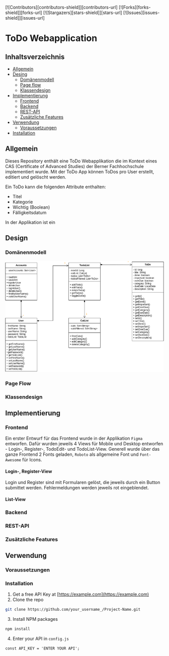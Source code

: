 [![Contributors][contributors-shield]][contributors-url]
[![Forks][forks-shield]][forks-url]
[![Stargazers][stars-shield]][stars-url]
[![Issues][issues-shield]][issues-url]

# ToDo Webapplication

## Inhaltsverzeichnis

* [Allgemein](#allgemein)
* [Desing](#design)
  * [Domänenmodell](#domnenmodell)
  * [Page flow](#page-flow)
  * [Klassendesign](#klassendesign)
* [Implementierung](#implementierung)
  * [Frontend](#frontend)
  * [Backend](#backend)
  * [REST-API](#backend)
  * [Zusätzliche Features](#zustzliche-features)
* [Verwendung](#verwendung)
  * [Voraussetzungen](#voraussetzungen)
* [Installation](#installation)

## Allgemein

Dieses Repository enthält eine ToDo Webapplikation die im Kontext eines CAS (Certificate of Advanced Studies) der Berner Fachhochschule implementiert wurde.
Mit der ToDo App können ToDos pro User erstellt, editiert und gelöscht werden. 

Ein ToDo kann die folgenden Attribute enthalten:
- Titel
- Kategorie
- Wichtig (Boolean)
- Fälligkeitsdatum

In der Applikation ist ein 

## Design

### Domänenmodell

![Domänenmodell](.images/ApplicationModel_v02.drawio.png)

### Page Flow

### Klassendesign

## Implementierung

### Frontend

Ein erster Entwurf für das Frontend wurde in der Applikation `Figma` entworfen. Dafür wurden jeweils 4 Views für Mobile und Desktop entworfen - Login-, Register-, TodoEdit- und TodoList-View.
Generell wurde über das ganze Frontend 2 Fonts geladen, `Roboto` als allgemeine Font und `Font-Awesome` für Icons.

#### Login-, Register-View
Login und Register sind mit Formularen gelöst, die jeweils durch ein Button submittet werden. Fehlermeldungen werden jeweils rot eingeblendet.

#### List-View





### Backend

### REST-API

### Zusätzliche Features

## Verwendung

### Voraussetzungen


### Installation

1. Get a free API Key at [https://example.com](https://example.com)
2. Clone the repo
```sh
git clone https://github.com/your_username_/Project-Name.git
```
3. Install NPM packages
```sh
npm install
```
4. Enter your API in `config.js`
```JS
const API_KEY = 'ENTER YOUR API';
```


<!-- MARKDOWN LINKS & IMAGES -->
[domaenenmodell]: .images/ApplicationModel_v02.drawio.png
